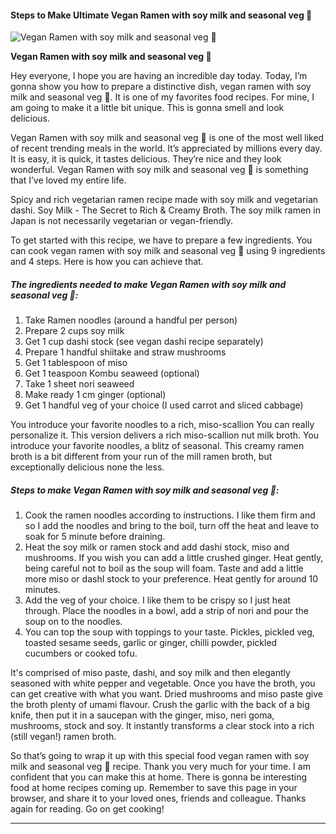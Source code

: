             

#### Steps to Make Ultimate Vegan Ramen with soy milk and seasonal veg 🌱

![Vegan Ramen with soy milk and seasonal veg 🌱](https://img-global.cpcdn.com/recipes/6b29d487cef2fac6/751x532cq70/vegan-ramen-with-soy-milk-and-seasonal-veg-%f0%9f%8c%b1-recipe-main-photo.jpg)

**Vegan Ramen with soy milk and seasonal veg 🌱**

Hey everyone, I hope you are having an incredible day today. Today, I’m gonna show you how to prepare a distinctive dish, vegan ramen with soy milk and seasonal veg 🌱. It is one of my favorites food recipes. For mine, I am going to make it a little bit unique. This is gonna smell and look delicious.

Vegan Ramen with soy milk and seasonal veg 🌱 is one of the most well liked of recent trending meals in the world. It’s appreciated by millions every day. It is easy, it is quick, it tastes delicious. They’re nice and they look wonderful. Vegan Ramen with soy milk and seasonal veg 🌱 is something that I’ve loved my entire life.

Spicy and rich vegetarian ramen recipe made with soy milk and vegetarian dashi. Soy Milk - The Secret to Rich & Creamy Broth. The soy milk ramen in Japan is not necessarily vegetarian or vegan-friendly.

To get started with this recipe, we have to prepare a few ingredients. You can cook vegan ramen with soy milk and seasonal veg 🌱 using 9 ingredients and 4 steps. Here is how you can achieve that.

##### The ingredients needed to make Vegan Ramen with soy milk and seasonal veg 🌱:

1.  Take Ramen noodles (around a handful per person)
2.  Prepare 2 cups soy milk
3.  Get 1 cup dashi stock (see vegan dashi recipe separately)
4.  Prepare 1 handful shiitake and straw mushrooms
5.  Get 1 tablespoon of miso
6.  Get 1 teaspoon Kombu seaweed (optional)
7.  Take 1 sheet nori seaweed
8.  Make ready 1 cm ginger (optional)
9.  Get 1 handful veg of your choice (I used carrot and sliced cabbage)

You introduce your favorite noodles to a rich, miso-scallion You can really personalize it. This version delivers a rich miso-scallion nut milk broth. You introduce your favorite noodles, a blitz of seasonal. This creamy ramen broth is a bit different from your run of the mill ramen broth, but exceptionally delicious none the less.

##### Steps to make Vegan Ramen with soy milk and seasonal veg 🌱:

1.  Cook the ramen noodles according to instructions. I like them firm and so I add the noodles and bring to the boil, turn off the heat and leave to soak for 5 minute before draining.
2.  Heat the soy milk or ramen stock and add dashi stock, miso and mushrooms. If you wish you can add a little crushed ginger. Heat gently, being careful not to boil as the soup will foam. Taste and add a little more miso or dashI stock to your preference. Heat gently for around 10 minutes.
3.  Add the veg of your choice. I like them to be crispy so I just heat through. Place the noodles in a bowl, add a strip of nori and pour the soup on to the noodles.
4.  You can top the soup with toppings to your taste. Pickles, pickled veg, toasted sesame seeds, garlic or ginger, chilli powder, pickled cucumbers or cooked tofu.

It's comprised of miso paste, dashi, and soy milk and then elegantly seasoned with white pepper and vegetable. Once you have the broth, you can get creative with what you want. Dried mushrooms and miso paste give the broth plenty of umami flavour. Crush the garlic with the back of a big knife, then put it in a saucepan with the ginger, miso, neri goma, mushrooms, stock and soy. It instantly transforms a clear stock into a rich (still vegan!) ramen broth.

So that’s going to wrap it up with this special food vegan ramen with soy milk and seasonal veg 🌱 recipe. Thank you very much for your time. I am confident that you can make this at home. There is gonna be interesting food at home recipes coming up. Remember to save this page in your browser, and share it to your loved ones, friends and colleague. Thanks again for reading. Go on get cooking!

* * *
